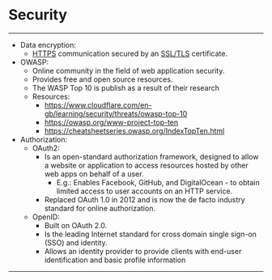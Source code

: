 # Security

---

- Data encryption:
    - [HTTPS](../glossary.md#https) communication secured by an [SSL/TLS](../glossary.md#ssl/tls) certificate.
- OWASP:
    - Online community in the field of web application security.
    - Provides free and open source resources.
    - The WASP Top 10 is publish as a result of their research
    - Resources:
        - https://www.cloudflare.com/en-gb/learning/security/threats/owasp-top-10
        - https://owasp.org/www-project-top-ten
        - https://cheatsheetseries.owasp.org/IndexTopTen.html
- Authorization:
    - OAuth2:
        - Is an open-standard authorization framework, designed to allow a website or application to access resources hosted by other web apps on behalf of a user.
            - E.g.: Enables Facebook, GitHub, and DigitalOcean - to obtain limited access to user accounts on an HTTP service.
        - Replaced OAuth 1.0 in 2012 and is now the de facto industry standard for online authorization.
    - OpenID:
        - Built on OAuth 2.0.
        - Is the leading Internet standard for cross domain single sign-on (SSO) and identity.
        - Allows an identity provider to provide clients with end-user identification and basic profile information

---
